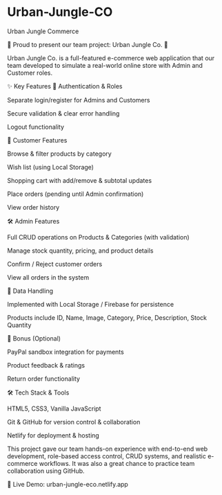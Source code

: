# Urban-Jungle-CO
Urban Jungle Commerce 

🌱 Proud to present our team project: Urban Jungle Co. 🌱

Urban Jungle Co. is a full-featured e-commerce web application that our team developed to simulate a real-world online store with Admin and Customer roles.

✨ Key Features
👤 Authentication & Roles

Separate login/register for Admins and Customers

Secure validation & clear error handling

Logout functionality

🛒 Customer Features

Browse & filter products by category

Wish list (using Local Storage)

Shopping cart with add/remove & subtotal updates

Place orders (pending until Admin confirmation)

View order history

🛠 Admin Features

Full CRUD operations on Products & Categories (with validation)

Manage stock quantity, pricing, and product details

Confirm / Reject customer orders

View all orders in the system

💾 Data Handling

Implemented with Local Storage / Firebase for persistence

Products include ID, Name, Image, Category, Price, Description, Stock Quantity

🎁 Bonus (Optional)

PayPal sandbox integration for payments

Product feedback & ratings

Return order functionality

🛠 Tech Stack & Tools

HTML5, CSS3, Vanilla JavaScript

Git & GitHub for version control & collaboration

Netlify for deployment & hosting

This project gave our team hands-on experience with end-to-end web development, role-based access control, CRUD systems, and realistic e-commerce workflows. It was also a great chance to practice team collaboration using GitHub.

🔗 Live Demo: urban-jungle-eco.netlify.app
